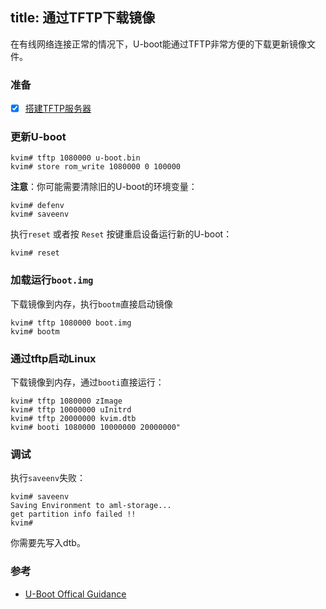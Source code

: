 title: 通过TFTP下载镜像
---

在有线网络连接正常的情况下，U-boot能通过TFTP非常方便的下载更新镜像文件。

### 准备
- [x] [搭建TFTP服务器](/zh-cn/vim/SetupTFTPServer.html)

### 更新U-boot

```
kvim# tftp 1080000 u-boot.bin
kvim# store rom_write 1080000 0 100000
```

**注意**：你可能需要清除旧的U-boot的环境变量：
```
kvim# defenv
kvim# saveenv
```

执行`reset` 或者按 `Reset` 按键重启设备运行新的U-boot：
```
kvim# reset
```

### 加载运行`boot.img`
下载镜像到内存，执行`bootm`直接启动镜像
```
kvim# tftp 1080000 boot.img
kvim# bootm
```

### 通过tftp启动Linux
下载镜像到内存，通过`booti`直接运行：
```
kvim# tftp 1080000 zImage
kvim# tftp 10000000 uInitrd
kvim# tftp 20000000 kvim.dtb
kvim# booti 1080000 10000000 20000000"
```

### 调试
执行`saveenv`失败：
```
kvim# saveenv
Saving Environment to aml-storage...
get partition info failed !!
kvim#
```

你需要先写入dtb。
### 参考
* [U-Boot Offical Guidance](http://www.denx.de/wiki/view/DULG/UBoot)
